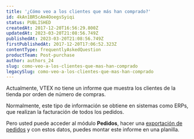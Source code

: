 ```yaml
---
title: '¿Cómo veo a los clientes que más han comprado?'
id: 4kAn1BR5cAm4OoegsSyiqi
status: PUBLISHED
createdAt: 2017-12-20T16:56:29.800Z
updatedAt: 2023-03-20T21:08:56.749Z
publishedAt: 2023-03-20T21:08:56.749Z
firstPublishedAt: 2017-12-20T17:06:52.323Z
contentType: frequentlyAskedQuestion
productTeam: Post-purchase
author: authors_24
slug: como-veo-a-los-clientes-que-mas-han-comprado
legacySlug: como-veo-a-los-clientes-que-mas-han-comprado
---
```


Actualmente, VTEX no tiene un informe que muestra los clientes de la tienda por orden de número de compras.

Normalmente, este tipo de información se obtiene en sistemas como ERPs, que realizan la facturación de todos los pedidos.

Pero usted puede acceder al módulo **Pedidos**, hacer una [exportación de pedidos](https://help.vtex.com/es/tutorial/exportacao-de-pedidos-no-modulo-pedidos--tutorials_6417) y con estos datos, puedes montar este informe en una planilla.
